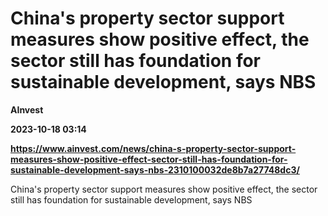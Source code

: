 # China's property sector support measures show positive effect, the sector still has foundation for sustainable development, says NBS
**AInvest**

**2023-10-18 03:14**

**https://www.ainvest.com/news/china-s-property-sector-support-measures-show-positive-effect-sector-still-has-foundation-for-sustainable-development-says-nbs-2310100032de8b7a27748dc3/**

China's property sector support measures show positive effect, the sector still has foundation for sustainable development, says NBS